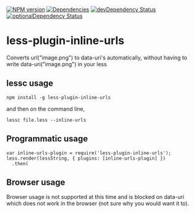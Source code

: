 [![NPM version](https://badge.fury.io/js/less-plugin-inline-urls.svg)](http://badge.fury.io/js/less-plugin-inline-urls) [![Dependencies](https://david-dm.org/less/less-plugin-inline-urls.svg)](https://david-dm.org/less/less-plugin-inline-urls) [![devDependency Status](https://david-dm.org/less/less-plugin-inline-urls/dev-status.svg)](https://david-dm.org/less/less-plugin-inline-urls#info=devDependencies) [![optionalDependency Status](https://david-dm.org/less/less-plugin-inline-urls/optional-status.svg)](https://david-dm.org/less/less-plugin-inline-urls#info=optionalDependencies)

less-plugin-inline-urls
=======================

Converts url("image.png") to data-uri's automatically, without having to write data-uri("image.png") in your less

## lessc usage

```
npm install -g less-plugin-inline-urls
```

and then on the command line,

```
lessc file.less --inline-urls
```

## Programmatic usage

```
var inline-urls-plugin = require('less-plugin-inline-urls');
less.render(lessString, { plugins: [inline-urls-plugin] })
  .then(
```

## Browser usage

Browser usage is not supported at this time and is blocked on data-uri which does not work in the browser (not sure why you would want it to).
